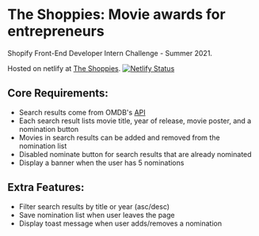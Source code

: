 # The Shoppies: Movie awards for entrepreneurs

Shopify Front-End Developer Intern Challenge - Summer 2021.

Hosted on netlify at [The Shoppies](https://reverent-franklin-82ca04.netlify.app/).
[![Netlify Status](https://api.netlify.com/api/v1/badges/573224c5-5b97-4762-af91-eb127a4c0694/deploy-status)](https://app.netlify.com/sites/reverent-franklin-82ca04/deploys)

## Core Requirements:

* Search results come from OMDB's [API](https://www.omdbapi.com/)
* Each search result lists movie title, year of release, movie poster, and a nomination button
* Movies in search results can be added and removed from the nomination list
* Disabled nominate button for search results that are already nominated
* Display a banner when the user has 5 nominations

## Extra Features:

* Filter search results by title or year (asc/desc)
* Save nomination list when user leaves the page
* Display toast message when user adds/removes a nomination